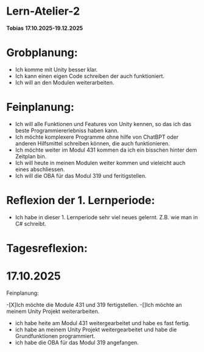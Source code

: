 
# Lern-Atelier-2
**Tobias**
**17.10.2025-19.12.2025**


# Grobplanung:
- Ich komme mit Unity besser klar.
- Ich kann einen eigen Code schreiben der auch funktioniert.
- Ich will an den Modulen weiterarbeiten.


# Feinplanung:
- Ich will alle Funktionen und Features von Unity kennen, so das ich das beste Programmiererlebniss haben kann.
- Ich möchte komplexere Programme ohne hilfe von ChatBPT oder anderen Hilfsmittel schreiben können, die auch funktionieren.
- Ich möchte weiter im Modul 431 kommen da ich ein bisschen hinter dem Zeitplan bin.
- Ich will heute in meinen Modulen weiter kommen und vieleicht auch eines abschliessen.
- Ich will die OBA für das Modul 319  und feritigstellen.


# Reflexion der 1. Lernperiode:
- Ich habe in dieser 1. Lernperiode sehr viel neues gelernt. Z.B. wie man in C# schreibt.


# Tagesreflexion:
# 17.10.2025


 Feinplanung:
 
-[X]Ich möchte die Module 431 und 319 fertigstellen.
-[]Ich möchte an meinem Unity Projekt weiterarbeiten.


- ich habe heite am Modul 431 weitergearbeitet und habe es fast fertig.
- ich habe an meinem Unity Projekt weitergearbeitet und habe die Grundfunktionen programmiert.
- ich habe die OBA für das Modul 319 angefangen.








